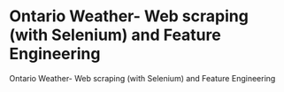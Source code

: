 # Ontario Weather- Web scraping (with Selenium) and Feature Engineering
 Ontario Weather- Web scraping (with Selenium) and Feature Engineering
